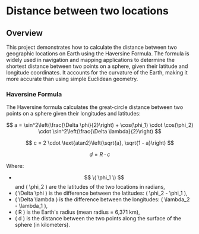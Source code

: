 # Distance between two locations

## Overview

This project demonstrates how to calculate the distance between two geographic locations on Earth using the Haversine Formula. The formula is widely used in navigation and mapping applications to determine the shortest distance between two points on a sphere, given their latitude and longitude coordinates. It accounts for the curvature of the Earth, making it more accurate than using simple Euclidean geometry.


### Haversine Formula

The Haversine formula calculates the great-circle distance between two points on a sphere given their longitudes and latitudes:

$$
a = \sin^2\left(\frac{\Delta \phi}{2}\right) + \cos(\phi_1) \cdot \cos(\phi_2) \cdot \sin^2\left(\frac{\Delta \lambda}{2}\right)
$$

$$
c = 2 \cdot \text{atan2}\left(\sqrt{a}, \sqrt{1 - a}\right)
$$

$$
d = R \cdot c
$$

Where:
- $$
  \( \phi_1 \)
  $$
  and \( \phi_2 \) are the latitudes of the two locations in radians,
- \( \Delta \phi \) is the difference between the latitudes: \( \phi_2 - \phi_1 \),
- \( \Delta \lambda \) is the difference between the longitudes: \( \lambda_2 - \lambda_1 \),
- \( R \) is the Earth's radius (mean radius = 6,371 km),
- \( d \) is the distance between the two points along the surface of the sphere (in kilometers).
